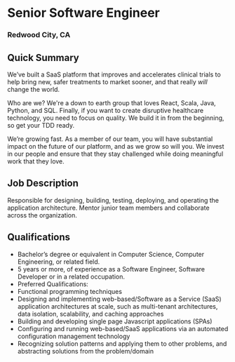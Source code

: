 # Senior Software Engineer
### Redwood City, CA

## Quick Summary
We’ve built a SaaS platform that improves and accelerates clinical trials to help bring new, safer treatments to market sooner, and that really *will* change the world.

Who are we? We're a down to earth group that loves React, Scala, Java, Python, and SQL. Finally, if you want to create disruptive healthcare technology, you need to focus on quality. We build it in from the beginning, so get your TDD ready.

We’re growing fast. As a member of our team, you will have substantial impact on the future of our platform, and as we grow so will you. We invest in our people and ensure that they stay challenged while doing meaningful work that they love.

## Job Description
Responsible for designing, building, testing, deploying, and operating the application architecture. Mentor junior team members and collaborate across the organization.

## Qualifications
+	Bachelor’s degree or equivalent in Computer Science, Computer Engineering, or related field.
+	5 years or more, of experience as a Software Engineer, Software Developer or in a related occupation.
+	Preferred Qualifications:
   +	Functional programming techniques
   +	Designing and implementing web-based/Software as a Service (SaaS) application architectures at scale, such as multi-tenant architectures, data isolation, scalability, and caching approaches
   +	Building and developing single page Javascript applications (SPAs)
   +	Configuring and running web-based/SaaS applications via an automated configuration management technology
   +	Recognizing solution patterns and applying them to other problems, and abstracting solutions from the problem/domain
